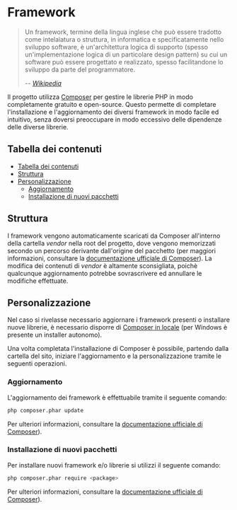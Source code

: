# Framework

> Un framework, termine della lingua inglese che può essere tradotto come intelaiatura o struttura, in informatica e specificatamente nello sviluppo software, è un'architettura logica di supporto (spesso un'implementazione logica di un particolare design pattern) su cui un software può essere progettato e realizzato, spesso facilitandone lo sviluppo da parte del programmatore.
>
> \-- <cite>[Wikipedia](https://it.wikipedia.org/wiki/Framework)</cite>

Il progetto utilizza [Composer](https://getcomposer.org/) per gestire le librerie PHP in modo completamente gratuito e open-source. Questo permette di completare l'installazione e l'aggiornamento dei diversi framework in modo facile ed intuitivo, senza doversi preoccupare in modo eccessivo delle dipendenze delle diverse librerie.

## Tabella dei contenuti

<!-- TOC depthFrom:2 depthTo:6 orderedList:false updateOnSave:true withLinks:true -->

- [Tabella dei contenuti](#tabella-dei-contenuti)
- [Struttura](#struttura)
- [Personalizzazione](#personalizzazione)
    - [Aggiornamento](#aggiornamento)
    - [Installazione di nuovi pacchetti](#installazione-di-nuovi-pacchetti)

<!-- /TOC -->

## Struttura

I framework vengono automaticamente scaricati da Composer all'interno della cartella _vendor_ nella root del progetto, dove vengono memorizzati secondo un percorso derivante dall'origine del pacchetto (per maggiori informazioni, consultare la [documentazione ufficiale di Composer](https://getcomposer.org/doc/)).
La modifica dei contenuti di _vendor_ è altamente sconsigliata, poichè qualcunque aggiornamento potrebbe sovrascrivere ed annullare le modifiche effettuate.

## Personalizzazione

Nel caso si rivelasse necessario aggiornare i framework presenti o installare nuove librerie, è necessario disporre di [Composer in locale](https://getcomposer.org/download/) (per Windows è presente un installer autonomo).

Una volta completata l'installazione di Composer è possibile, partendo dalla cartella del sito, iniziare l'aggiornamento e la personalizzazione tramite le seguenti operazioni.

### Aggiornamento

L'aggiornamento dei framework è effettuabile tramite il seguente comando:

```bash
php composer.phar update
```

Per ulteriori informazioni, consultare la [documentazione ufficiale di Composer](https://getcomposer.org/doc/)).

### Installazione di nuovi pacchetti

Per installare nuovi framework e/o librerie si utilizzi il seguente comando:

```bash
php composer.phar require <package>
```

Per ulteriori informazioni, consultare la [documentazione ufficiale di Composer](https://getcomposer.org/doc/)).
